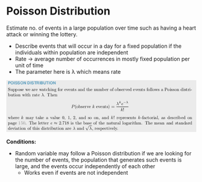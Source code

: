 # Poisson Distribution

Estimate no. of events in a large population over time such as having a heart attack or winning the lottery.

- Describe events that will occur in a day for a fixed population if the individuals within population are independent
- Rate → average number of occurrences in mostly fixed population per unit of time
- The parameter here is λ which means rate

![Poisson%20Distribution%200f6ec7bbe792401f84876bcecc17d3c7/Untitled.png](Poisson%20Distribution%200f6ec7bbe792401f84876bcecc17d3c7/Untitled.png)

**Conditions:**

- Random variable may follow a Poisson distribution if we are looking for the number of events, the population that generates such events is large, and the events occur independently of each other
    - Works even if events are not independent